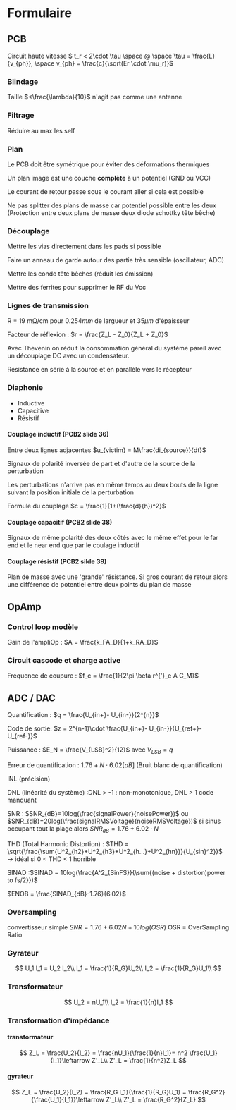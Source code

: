 # Formulaire

## PCB

Circuit haute vitesse $ t_r < 2\cdot \tau \space @ \space \tau = \frac{L}{v_{ph}}, \space v_{ph} = \frac{c}{\sqrt(Er \cdot \mu_r)}$

### Blindage 

Taille $<\frac{\lambda}{10}$ n'agit pas comme une antenne

### Filtrage

Réduire au max les self

### Plan

Le PCB doit être symétrique pour éviter des déformations thermiques

Un plan image est une couche **complète** à un potentiel (GND ou VCC)

Le courant de retour passe sous le courant aller si cela est possible

Ne pas splitter des plans de masse car potentiel possible entre les deux (Protection entre deux plans de masse deux diode schottky tête bêche)

### Découplage

Mettre les vias directement dans les pads si possible

Faire un anneau de garde autour des partie très sensible (oscillateur, ADC)

Mettre les condo tête bêches (réduit les émission)

Mettre des ferrites pour supprimer le RF du Vcc

### Lignes de transmission

R = 19 mΩ/cm pour 0.254$mm$ de largueur et 35$\mu m$ d'épaisseur

Facteur de réflexion : $r = \frac{Z_L - Z_0}{Z_L + Z_0}$

Avec Thevenin on réduit la consommation général du système pareil avec un découplage DC avec un condensateur.

Résistance en série à la source et en parallèle vers le récepteur

### Diaphonie

- Inductive
- Capacitive
- Résistif

#### Couplage inductif (PCB2 slide 36)

Entre deux lignes adjacentes $u_{victim} = M\frac{di_{source}}{dt}$ 

Signaux de polarité inversée de part et d'autre de la source de la perturbation

Les perturbations n'arrive pas en même temps au deux bouts de la ligne suivant la position initiale de la perturbation

Formule du couplage $c = \frac{1}{1+(\frac{d}{h})^2}$

#### Couplage capacitif (PCB2 slide 38)

Signaux de même polarité des deux côtés avec le même effet pour le far end et le near end que par le coulage inductif

#### Couplage résistif (PCB2 silde 39)

Plan de masse avec une 'grande' résistance. Si gros courant de retour alors une différence de potentiel entre deux points du plan de masse

## OpAmp

### Control loop modèle 

Gain de l'ampliOp : $A = \frac{k_FA_D}{1+k_RA_D}$ 

### Circuit cascode et charge active

Fréquence de coupure : $f_c = \frac{1}{2\pi \beta r^{'}_e A C_M}$ 

## ADC / DAC

Quantification : $q = \frac{U_{in+}- U_{in-}}{2^{n}}$ 

Code de sortie: $z = 2^{n-1}\cdot \frac{U_{in+}- U_{in-}}{U_{ref+}-U_{ref-}}$ 

Puissance : $E_N = \frac{V_{LSB}^2}{12}$ avec $V_{LSB} = q$

Erreur de quantification : $1.76 + N\cdot 6.02 [dB]$ (Bruit blanc de quantification)

INL (précision)

DNL (linéarité du système) :DNL > -1 : non-monotonique, DNL > 1 code manquant

SNR : $SNR_{dB}=10log(\frac{signalPower}{noisePower})$ ou $SNR_{dB}=20log(\frac{signalRMSVoltage}{noiseRMSVoltage})$ si sinus occupant tout la plage alors $SNR_{dB} = 1.76+6.02\cdot N$ 

THD (Total Harmonic Distortion) : $THD = \sqrt{\frac{\sum{U^2_{h2}+U^2_{h3}+U^2_{h...}+U^2_{hn}}}{U_{sin}^2}}$ $\rightarrow$ idéal si 0 < THD < 1 horrible

SINAD :$SINAD = 10log(\frac{A^2_{SinFS}}{\sum{(noise + distortion)power to fs/2}})$ 

$ENOB = \frac{SINAD_{dB}-1.76}{6.02}$ 

### Oversampling

convertisseur simple $SNR = 1.76+6.02N+10log(OSR)$ OSR = OverSampling Ratio



### Gyrateur

$$
U_1 I_1 = U_2 I_2\\
I_1 = \frac{1}{R_G}U_2\\
I_2 = \frac{1}{R_G}U_1\\
$$

### Transformateur

$$
U_2 = nU_1\\
I_2 = \frac{1}{n}I_1
$$

### Transformation d'impédance

#### transformateur

$$
Z_L = \frac{U_2}{I_2} = \frac{nU_1}{\frac{1}{n}I_1}= n^2 \frac{U_1}{I_1}\leftarrow Z'_L\\
Z'_L = \frac{1}{n^2}Z_L
$$

#### gyrateur

$$
Z_L = \frac{U_2}{I_2} = \frac{R_G I_1}{\frac{1}{R_G}U_1} = \frac{R_G^2}{\frac{U_1}{I_1}}\leftarrow Z'_L\\
Z'_L = \frac{R_G^2}{Z_L}
$$

